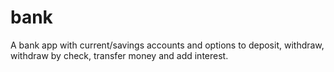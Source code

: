 # bank
A bank app with current/savings accounts and options to deposit, withdraw, withdraw by check, transfer money and add interest.
